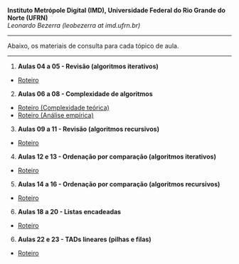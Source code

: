 **Instituto Metrópole Digital (IMD), Universidade Federal do Rio Grande do Norte (UFRN)**  
*Leonardo Bezerra (leobezerra at imd.ufrn.br)*

---

Abaixo, os materiais de consulta para cada tópico de aula.

---

1. **Aulas 04 a 05 - Revisão (algoritmos iterativos)**
  * [Roteiro](laboratorio/workstation/roteiro.pdf)
2. **Aulas 06 a 08 - Complexidade de algoritmos**
  * [Roteiro (Complexidade teórica)](laboratorio/complexidade-teorica/roteiro.pdf)
  * [Roteiro (Análise empírica)](laboratorio/analise-empirica/roteiro.pdf)
3. **Aulas 09 a 11 - Revisão (algoritmos recursivos)**
  * [Roteiro](laboratorio/recursividade/roteiro.pdf)
4. **Aulas 12 e 13 - Ordenação por comparação (algoritmos iterativos)**
  * [Roteiro](laboratorio/ordenacao-iterativa/roteiro.pdf)
5. **Aulas 14 a 16 - Ordenação por comparação (algoritmos recursivos)**
  * [Roteiro](laboratorio/ordenacao-recursiva/roteiro.pdf)
6. **Aulas 18 a 20 - Listas encadeadas**
  * [Roteiro](laboratorio/lista-encadeada/roteiro.pdf)
6. **Aulas 22 e 23 - TADs lineares (pilhas e filas)**
  * [Roteiro](laboratorio/pilhas-filas/roteiro.pdf)
